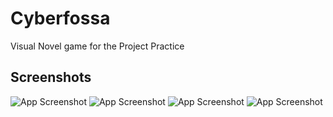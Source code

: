# **Cyberfossa**
Visual Novel game for the Project Practice

## Screenshots

![App Screenshot](https://cdn.discordapp.com/attachments/1157385855548276798/1157386196348043285/main-menu.png?ex=65186b64&is=651719e4&hm=8f3d2d1ca69062af8293ea3922b556f6364ed4725f8acbbe0e0eb019e44fe1fa&)
![App Screenshot](https://cdn.discordapp.com/attachments/1157385855548276798/1157387605088944148/first-choice.png?ex=65186cb4&is=65171b34&hm=f959d8a3df7a8dbdab2286a6509ada9885aad97ac4a277defbd061ef8d4b425e&)
![App Screenshot](https://cdn.discordapp.com/attachments/1157385855548276798/1157388264727134378/video.png?ex=65186d51&is=65171bd1&hm=d0d82df58a7efbc9be6146261cea1eea23c6840fcd4152724c948ed5f2a69ae6&)
![App Screenshot](https://cdn.discordapp.com/attachments/1157385855548276798/1157388905893605506/the-first-incident.png?ex=65186dea&is=65171c6a&hm=c228a23ab49b0b92ef8684590f52d0e8addc722d29bf4873410e3214f747fbc6&)
